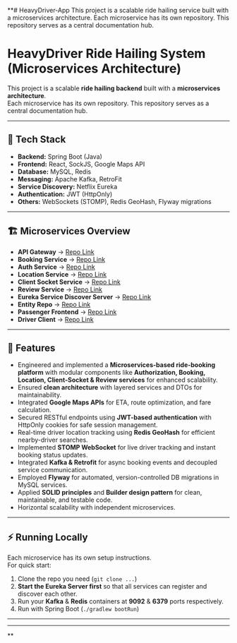 **# HeavyDriver-App
This project is a scalable ride hailing service built with a microservices architecture. Each microservice has its own repository. This repository serves as a central documentation hub.
# HeavyDriver Ride Hailing System (Microservices Architecture)

This project is a scalable **ride hailing backend** built with a **microservices architecture**.  
Each microservice has its own repository. This repository serves as a central documentation hub.

---

## 🚀 Tech Stack
- **Backend:** Spring Boot (Java)
- **Frontend:** React, SockJS, Google Maps API
- **Database:** MySQL, Redis
- **Messaging:** Apache Kafka, RetroFit
- **Service Discovery:** Netflix Eureka
- **Authentication:** JWT (HttpOnly)
- **Others:** WebSockets (STOMP), Redis GeoHash, Flyway migrations

---

## 🏗️ Microservices Overview
- **API Gateway** → [Repo Link](https://github.com/mrstmcpp/HeavyDriver-ApiGateway)
- **Booking Service** → [Repo Link](https://github.com/mrstmcpp/HeavyDriver-BookingService)
- **Auth Service** → [Repo Link](https://github.com/mrstmcpp/HeavyDriver-AuthService)
- **Location Service** → [Repo Link](https://github.com/mrstmcpp/HeavyDriver-LocationService)
- **Client Socket Service** → [Repo Link](https://github.com/mrstmcpp/HeavyDriver-ClientSocketService)
- **Review Service** → [Repo Link](https://github.com/mrstmcpp/HeavyDriver-ReviewService)
- **Eureka Service Discover Server** → [Repo Link](https://github.com/mrstmcpp/HeavyDriver-EurekaDiscoveryService)
- **Entity Repo** → [Repo Link](https://github.com/mrstmcpp/HeavyDriver-EntityService)
- **Passenger Frontend** → [Repo Link](https://github.com/mrstmcpp/heavydriver-frontend)
- **Driver Client** → [Repo Link](https://github.com/mrstmcpp/SocketServiceFrontendClient)
  
---

## 📌 Features
- Engineered and implemented a **Microservices-based ride-booking platform** with modular components like **Authorization, Booking, Location, Client-Socket & Review services** for enhanced scalability.
- Ensured **clean architecture** with layered services and DTOs for maintainability.
- Integrated **Google Maps APIs** for ETA, route optimization, and fare calculation.
- Secured RESTful endpoints using **JWT-based authentication** with HttpOnly cookies for safe session management.
- Real-time driver location tracking using **Redis GeoHash** for efficient nearby-driver searches.
- Implemented **STOMP WebSocket** for live driver tracking and instant booking status updates.
- Integrated **Kafka & Retrofit** for async booking events and decoupled service communication.
- Employed **Flyway** for automated, version-controlled DB migrations in MySQL services.
- Applied **SOLID principles** and **Builder design pattern** for clean, maintainable, and testable code.
- Horizontal scalability with independent microservices.

---

## ⚡ Running Locally
Each microservice has its own setup instructions.  
For quick start:
1. Clone the repo you need (`git clone ...`)
2. **Start the Eureka Server first** so that all services can register and discover each other.
3. Run your **Kafka** & **Redis** containers at **9092** & **6379** ports respectively.
4. Run with Spring Boot (`./gradlew bootRun`)

---
<!-- ## 📂 Architecture Diagram
(Add your architecture diagram here as an image, e.g. `![Architecture](docs/architecture.png)`)

--- -->



---
**
